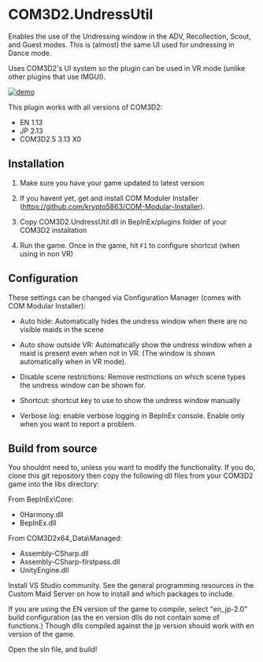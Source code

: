 
# COM3D2.UndressUtil

Enables the use of the Undressing window in the ADV, Recollection, Scout, and Guest modes. This is (almost) the same UI used for undressing in Dance mode.

Uses COM3D2's UI system so the plugin can be used in VR mode (unlike other plugins that use IMGUI).

[![demo](https://i.gyazo.com/dea45d459e4cd24c11dda277db056d24.png)](https://i.gyazo.com/e72ee1a75a3486af8181aa3c9914d719.mp4)

This plugin works with all versions of COM3D2:

- EN 1.13
- JP 2.13
- COM3D2.5 3.13 X0

## Installation

1. Make sure you have your game updated to latest version

2. If you havent yet, get and install COM Moduler Installer (https://github.com/krypto5863/COM-Modular-Installer).

3. Copy COM3D2.UndressUtil.dll in BepInEx/plugins folder of your COM3D2 installation

4. Run the game. Once in the game, hit `F1` to configure shortcut (when using in non VR)


## Configuration

These settings can be changed via Configuration Manager (comes with COM Modular Installer):

- Auto hide: Automatically hides the undress window when there are no visible maids in the scene

- Auto show outside VR: Automatically show the undress window when a maid is present even when not in VR. (The window is shown automatically when in VR mode).

- Disable scene restrictions: Remove restrictions on which scene types the undress window can be shown for.

- Shortcut: shortcut key to use to show the undress window manually

- Verbose log: enable verbose logging in BepInEx console. Enable only when you want to report a problem.



## Build from source

You shouldnt need to, unless you want to modify the functionality. If you do, clone this git repository then copy the following dll files from your COM3D2 game into the libs directory:

From BepInEx\Core:
- 0Harmony.dll
- BepInEx.dll

From COM3D2x64_Data\Managed:
- Assembly-CSharp.dll
- Assembly-CSharp-firstpass.dll
- UnityEngine.dll

Install VS Studio community. See the general programming resources in the Custom Maid Server on how to install and which packages to include.

If you are using the EN version of the game to compile, select "en_jp-2.0" build configuration (as the en version dlls do not contain some of functions.) Though dlls compiled against the jp version should work with en version of the game.

Open the sln file, and build!
